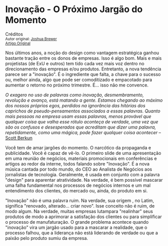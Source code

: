 Inovação - O Próximo Jargão do Momento
======================================
Créditos<br/>
<small>Autor original: [Joshua Brewer](http://52weeksofux.com/)<br/>[Artigo Original](http://52weeksofux.com/post/722549884/innovation-the-next-great-buzzword)</small>

Nos últimos anos, a noção do design como vantagem estratégica ganhou bastante tração entre os donos de empresas. Isso é algo bom. Mais e mais projetistas (de ExU e outros) tem tido cada vez mais voz dentro no direcionamento das empresas e/ou produtos. Entretanto, a nova tendência parece ser a "inovação". É o ingrediente que falta, a chave para o sucesso ou, melhor ainda, algo que pode ser comoditizado e empacotado para aumentar o retorno no próximo trimestre. É... isso não me convence.

*O exagero no uso de palavras como inovação, desmembramento, revolução e avanço, está matando a gente. Estamos chegando ao máximo dos nossos próprios egos, perdidos na ignorância das hitórias dos caprichos de pseudo-pensamentos associados a essas palavras. Quanto mais pessoas na empresa usam essas palavras, menos provável que qualquer coisa que valha esse rótulo aconteça de verdade, uma vez que são os confusos e desesperados que acreditam que dizer uma palavra, repetidamente, como uma mágica, pode fazer qualquer coisa acontecer* &ndash; [Scott Berkun](http://ideas.economist.com/content/stop-saying-innovation-scott-berkun)

Você tem de amar jargões do momento. O narcótico da propaganda e publicidade. Você é capaz de vê-lo. O primeiro slide de uma apresentação em uma reunião de negócios, materiais promocionais em conferências e artigos ao redor da interne, todos falando sobre "Inovação". É a nova música cantada por todo mundo, do CEO ao Analista de Negócios aos jornalistas de tecnologia. Geralmente, é usada em conjunto com a palavra "design" para aparentar atratividade. Na verdade, é bem possível mascarar uma falha fundamental nos processos de negócios internos e um mal entendimento dos clientes, do mercado ou, ainda, do produto em si.

"Inovação" não é uma palavra ruim. Na verdade, sua origem , no Latim, significa "renovado, alterado... criar novo". Isse conceito não é ruim, de modo algum. Na verdade, muitas empresas lutampara "realinhar" seus produtos de modo a aprimorar a satisfação dos clientes ou para simplificar o processo de manufaturação. O grande problema acontece quando "inovação" vira um jargão usado para a mascarar a realidade, que o processo falhou, que a liderança não está liderando de verdade ou que a paixão pelo produto sumiu da empresa.